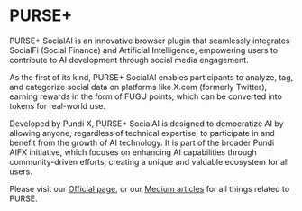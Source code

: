 # PURSE+

PURSE+ SocialAI is an innovative browser plugin that seamlessly integrates SocialFi (Social Finance) and Artificial Intelligence, empowering users to contribute to AI development through social media engagement.&#x20;

As the first of its kind, PURSE+ SocialAI enables participants to analyze, tag, and categorize social data on platforms like X.com (formerly Twitter), earning rewards in the form of FUGU points, which can be converted into tokens for real-world use.&#x20;

Developed by Pundi X, PURSE+ SocialAI is designed to democratize AI by allowing anyone, regardless of technical expertise, to participate in and benefit from the growth of AI technology. It is part of the broader Pundi AIFX initiative, which focuses on enhancing AI capabilities through community-driven efforts, creating a unique and valuable ecosystem for all users.

Please visit our [Official page](https://purse.land/), or our [Medium articles](https://medium.com/purseland) for all things related to PURSE.

